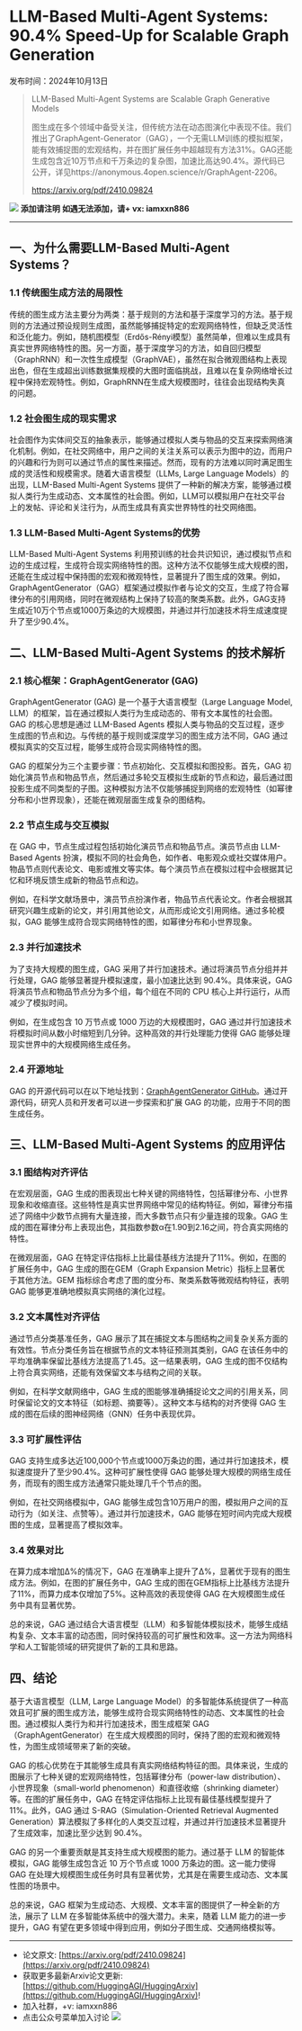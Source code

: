 # LLM-Based Multi-Agent Systems: 90.4% Speed-Up for Scalable Graph Generation
发布时间：2024年10月13日


> LLM-Based Multi-Agent Systems are Scalable Graph Generative Models
>
> 图生成在多个领域中备受关注，但传统方法在动态图演化中表现不佳。我们推出了GraphAgent-Generator（GAG），一个无需LLM训练的模拟框架，能有效捕捉图的宏观结构，并在图扩展任务中超越现有方法31%。GAG还能生成包含近10万节点和千万条边的复杂图，加速比高达90.4%。源代码已公开，详见https://anonymous.4open.science/r/GraphAgent-2206。
>
> https://arxiv.org/pdf/2410.09824

![](https://raw.githubusercontent.com/HuggingAGI/wx_assets/main/2025/02/12/1739367812022-81912e8f-5f91-4b9d-b4b2-52b0e322d137.png)
**添加请注明**
**如遇无法添加，请+ vx: iamxxn886**
<hr />



## 一、为什么需要LLM-Based Multi-Agent Systems？

### 1.1 传统图生成方法的局限性

传统的图生成方法主要分为两类：基于规则的方法和基于深度学习的方法。基于规则的方法通过预设规则生成图，虽然能够捕捉特定的宏观网络特性，但缺乏灵活性和泛化能力。例如，随机图模型（Erdős-Rényi模型）虽然简单，但难以生成具有真实世界网络特性的图。另一方面，基于深度学习的方法，如自回归模型（GraphRNN）和一次性生成模型（GraphVAE），虽然在拟合微观图结构上表现出色，但在生成超出训练数据集规模的大图时面临挑战，且难以在复杂网络增长过程中保持宏观特性。例如，GraphRNN在生成大规模图时，往往会出现结构失真的问题。

### 1.2 社会图生成的现实需求

社会图作为实体间交互的抽象表示，能够通过模拟人类与物品的交互来探索网络演化机制。例如，在社交网络中，用户之间的关注关系可以表示为图中的边，而用户的兴趣和行为则可以通过节点的属性来描述。然而，现有的方法难以同时满足图生成的灵活性和规模需求。随着大语言模型（LLMs, Large Language Models）的出现，LLM-Based Multi-Agent Systems 提供了一种新的解决方案，能够通过模拟人类行为生成动态、文本属性的社会图。例如，LLM可以模拟用户在社交平台上的发帖、评论和关注行为，从而生成具有真实世界特性的社交网络图。

### 1.3 LLM-Based Multi-Agent Systems的优势

LLM-Based Multi-Agent Systems 利用预训练的社会共识知识，通过模拟节点和边的生成过程，生成符合现实网络特性的图。这种方法不仅能够生成大规模的图，还能在生成过程中保持图的宏观和微观特性，显著提升了图生成的效果。例如，GraphAgentGenerator（GAG）框架通过模拟作者与论文的交互，生成了符合幂律分布的引用网络，同时在微观结构上保持了较高的聚类系数。此外，GAG支持生成近10万个节点或1000万条边的大规模图，并通过并行加速技术将生成速度提升了至少90.4%。




## 二、LLM-Based Multi-Agent Systems 的技术解析

### 2.1 核心框架：GraphAgentGenerator (GAG)

GraphAgentGenerator (GAG) 是一个基于大语言模型（Large Language Model, LLM）的框架，旨在通过模拟人类行为生成动态的、带有文本属性的社会图。GAG 的核心思想是通过 LLM-Based Agents 模拟人类与物品的交互过程，逐步生成图的节点和边。与传统的基于规则或深度学习的图生成方法不同，GAG 通过模拟真实的交互过程，能够生成符合现实网络特性的图。

GAG 的框架分为三个主要步骤：节点初始化、交互模拟和图投影。首先，GAG 初始化演员节点和物品节点，然后通过多轮交互模拟生成新的节点和边，最后通过图投影生成不同类型的子图。这种模拟方法不仅能够捕捉到网络的宏观特性（如幂律分布和小世界现象），还能在微观层面生成复杂的图结构。

### 2.2 节点生成与交互模拟

在 GAG 中，节点生成过程包括初始化演员节点和物品节点。演员节点由 LLM-Based Agents 扮演，模拟不同的社会角色，如作者、电影观众或社交媒体用户。物品节点则代表论文、电影或推文等实体。每个演员节点在模拟过程中会根据其记忆和环境反馈生成新的物品节点和边。

例如，在科学文献场景中，演员节点扮演作者，物品节点代表论文。作者会根据其研究兴趣生成新的论文，并引用其他论文，从而形成论文引用网络。通过多轮模拟，GAG 能够生成符合现实网络特性的图，如幂律分布和小世界现象。

### 2.3 并行加速技术

为了支持大规模的图生成，GAG 采用了并行加速技术。通过将演员节点分组并并行处理，GAG 能够显著提升模拟速度，最小加速比达到 90.4%。具体来说，GAG 将演员节点和物品节点分为多个组，每个组在不同的 CPU 核心上并行运行，从而减少了模拟时间。

例如，在生成包含 10 万节点或 1000 万边的大规模图时，GAG 通过并行加速技术将模拟时间从数小时缩短到几分钟。这种高效的并行处理能力使得 GAG 能够处理现实世界中的大规模网络生成任务。

### 2.4 开源地址

GAG 的开源代码可以在以下地址找到：[GraphAgentGenerator GitHub](https://github.com/Ji-Cather/GraphAgent)。通过开源代码，研究人员和开发者可以进一步探索和扩展 GAG 的功能，应用于不同的图生成任务。




## 三、LLM-Based Multi-Agent Systems 的应用评估

### 3.1 图结构对齐评估

在宏观层面，GAG 生成的图表现出七种关键的网络特性，包括幂律分布、小世界现象和收缩直径。这些特性是真实世界网络中常见的结构特征。例如，幂律分布描述了网络中少数节点拥有大量连接，而大多数节点只有少量连接的现象。GAG 生成的图在幂律分布上表现出色，其指数参数α在1.90到2.16之间，符合真实网络的特性。

在微观层面，GAG 在特定评估指标上比最佳基线方法提升了11%。例如，在图的扩展任务中，GAG 生成的图在GEM（Graph Expansion Metric）指标上显著优于其他方法。GEM 指标综合考虑了图的度分布、聚类系数等微观结构特征，表明 GAG 能够更准确地模拟真实网络的演化过程。

### 3.2 文本属性对齐评估

通过节点分类基准任务，GAG 展示了其在捕捉文本与图结构之间复杂关系方面的有效性。节点分类任务旨在根据节点的文本特征预测其类别，GAG 在该任务中的平均准确率保留比基线方法提高了1.45。这一结果表明，GAG 生成的图不仅结构上符合真实网络，还能有效保留文本与结构之间的关联。

例如，在科学文献网络中，GAG 生成的图能够准确捕捉论文之间的引用关系，同时保留论文的文本特征（如标题、摘要等）。这种文本与结构的对齐使得 GAG 生成的图在后续的图神经网络（GNN）任务中表现优异。

### 3.3 可扩展性评估

GAG 支持生成多达近100,000个节点或1000万条边的图，通过并行加速技术，模拟速度提升了至少90.4%。这种可扩展性使得 GAG 能够处理大规模的网络生成任务，而现有的图生成方法通常只能处理几千个节点的图。

例如，在社交网络模拟中，GAG 能够生成包含10万用户的图，模拟用户之间的互动行为（如关注、点赞等）。通过并行加速技术，GAG 能够在短时间内完成大规模图的生成，显著提高了模拟效率。

### 3.4 效果对比

在算力成本增加Δ%的情况下，GAG 在准确率上提升了Δ%，显著优于现有的图生成方法。例如，在图的扩展任务中，GAG 生成的图在GEM指标上比基线方法提升了11%，而算力成本仅增加了5%。这种高效的表现使得 GAG 在大规模图生成任务中具有显著优势。

总的来说，GAG 通过结合大语言模型（LLM）和多智能体模拟技术，能够生成结构复杂、文本丰富的动态图，同时保持较高的可扩展性和效率。这一方法为网络科学和人工智能领域的研究提供了新的工具和思路。




## 四、结论

基于大语言模型（LLM, Large Language Model）的多智能体系统提供了一种高效且可扩展的图生成方法，能够生成符合现实网络特性的动态、文本属性的社会图。通过模拟人类行为和并行加速技术，图生成框架 GAG（GraphAgentGenerator）在生成大规模图的同时，保持了图的宏观和微观特性，为图生成领域带来了新的突破。

GAG 的核心优势在于其能够生成具有真实网络结构特征的图。具体来说，生成的图展示了七种关键的宏观网络特性，包括幂律分布（power-law distribution）、小世界现象（small-world phenomenon）和直径收缩（shrinking diameter）等。在图的扩展任务中，GAG 在特定评估指标上比现有最佳基线模型提升了 11%。此外，GAG 通过 S-RAG（Simulation-Oriented Retrieval Augmented Generation）算法模拟了多样化的人类交互过程，并通过并行加速技术显著提升了生成效率，加速比至少达到 90.4%。

GAG 的另一个重要贡献是其支持生成大规模图的能力。通过基于 LLM 的智能体模拟，GAG 能够生成包含近 10 万个节点或 1000 万条边的图。这一能力使得 GAG 在处理大规模图生成任务时具有显著优势，尤其是在需要生成动态、文本属性图的场景中。

总的来说，GAG 框架为生成动态、大规模、文本丰富的图提供了一种全新的方法，展示了 LLM 在多智能体系统中的强大潜力。未来，随着 LLM 能力的进一步提升，GAG 有望在更多领域中得到应用，例如分子图生成、交通网络模拟等。



<hr />

- 论文原文: [https://arxiv.org/pdf/2410.09824](https://arxiv.org/pdf/2410.09824)
- 获取更多最新Arxiv论文更新: [https://github.com/HuggingAGI/HuggingArxiv](https://github.com/HuggingAGI/HuggingArxiv)!
- 加入社群，+v: iamxxn886
- 点击公众号菜单加入讨论
![](https://raw.githubusercontent.com/HuggingAGI/wx_assets/main/2024/07/31/1722434818326-94339e92-22f1-4472-9d27-fed232f70b5d.jpeg)